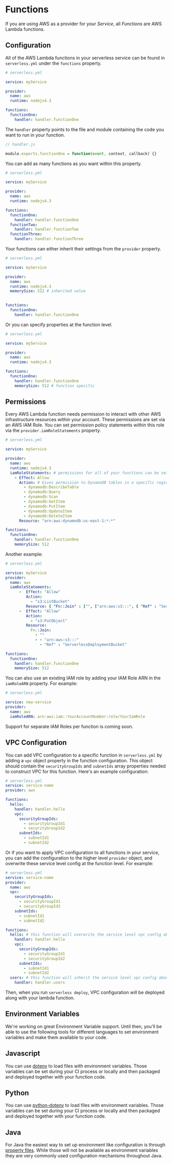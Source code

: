 <!--
title: Serverless Framework - AWS Lambda Guide - Functions
menuText: Functions
menuOrder: 5
description: How to configure AWS Lambda functions in the Serverless Framework
layout: Doc
-->

# Functions

If you are using AWS as a provider for your *Service*, all *Functions* are AWS Lambda functions.

## Configuration

All of the AWS Lambda functions in your serverless service can be found in `serverless.yml` under the `functions` property.

```yml
# serverless.yml

service: myService

provider:
  name: aws
  runtime: nodejs4.3

functions:
  functionOne:
    handler: handler.functionOne
```

The `handler` property points to the file and module containing the code you want to run in your function.

```javascript
// handler.js

module.exports.functionOne = function(event, context, callback) {}
```

You can add as many functions as you want within this property.

```yml
# serverless.yml

service: myService

provider:
  name: aws
  runtime: nodejs4.3

functions:
  functionOne:
    handler: handler.functionOne
  functionTwo:
    handler: handler.functionTwo
  functionThree:
    handler: handler.functionThree
```

Your functions can either inherit their settings from the `provider` property.

```yml
# serverless.yml

service: myService

provider:
  name: aws
  runtime: nodejs4.3
  memorySize: 512 # inherited value
  

functions:
  functionOne:
    handler: handler.functionOne
```

Or you can specify properties at the function level.

```yml
# serverless.yml

service: myService

provider:
  name: aws
  runtime: nodejs4.3

functions:
  functionOne:
    handler: handler.functionOne
    memorySize: 512 # function specific
```

## Permissions

Every AWS Lambda function needs permission to interact with other AWS infrastructure resources within your account.  These permissions are set via an AWS IAM Role.  You can set permission policy statements within this role via the `provider.iamRoleStatements` property.

```yml
# serverless.yml

service: myService

provider:
  name: aws
  runtime: nodejs4.3
  iamRoleStatements: # permissions for all of your functions can be set here
    - Effect: Allow
      Action: # Gives permission to DynamoDB tables in a specific region
        - dynamodb:DescribeTable
        - dynamodb:Query
        - dynamodb:Scan
        - dynamodb:GetItem
        - dynamodb:PutItem
        - dynamodb:UpdateItem
        - dynamodb:DeleteItem
      Resource: "arn:aws:dynamodb:us-east-1:*:*"

functions:
  functionOne:
    handler: handler.functionOne
    memorySize: 512
```

Another example:

```yml
# serverless.yml

service: myService
provider:
  name: aws
  iamRoleStatements:
      -  Effect: "Allow"
         Action:
           - "s3:ListBucket"
         Resource: { "Fn::Join" : ["", ["arn:aws:s3:::", { "Ref" : "ServerlessDeploymentBucket"} ] ] } # You can put CloudFormation syntax in here.  No one will judge you.  Remember, this all gets translated to CloudFormation.
      -  Effect: "Allow"
         Action:
           - "s3:PutObject"
         Resource:
           Fn::Join:
             - ""
             - - "arn:aws:s3:::"
               - "Ref" : "ServerlessDeploymentBucket"

functions:
  functionOne:
    handler: handler.functionOne
    memorySize: 512
```

You can also use an existing IAM role by adding your IAM Role ARN in the `iamRoleARN` property. For example:

```yml
# serverless.yml

service: new-service
provider:
  name: aws
  iamRoleARN: arn:aws:iam::YourAccountNumber:role/YourIamRole
```

Support for separate IAM Roles per function is coming soon.

## VPC Configuration

You can add VPC configuration to a specific function in `serverless.yml` by adding a `vpc` object property in the function configuration. This object should contain the `securityGroupIds` and `subnetIds` array properties needed to construct VPC for this function. Here's an example configuration:

```yml
# serverless.yml
service: service-name
provider: aws

functions:
  hello:
    handler: handler.hello
    vpc:
      securityGroupIds:
        - securityGroupId1
        - securityGroupId2
      subnetIds:
        - subnetId1
        - subnetId2
```

Or if you want to apply VPC configuration to all functions in your service, you can add the configuration to the higher level `provider` object, and overwrite these service level config at the function level. For example:

```yml
# serverless.yml
service: service-name
provider:
  name: aws
  vpc:
    securityGroupIds:
      - securityGroupId1
      - securityGroupId2
    subnetIds:
      - subnetId1
      - subnetId2

functions:
  hello: # this function will overwrite the service level vpc config above
    handler: handler.hello
    vpc:
      securityGroupIds:
        - securityGroupId1
        - securityGroupId2
      subnetIds:
        - subnetId1
        - subnetId2
  users: # this function will inherit the service level vpc config above
    handler: handler.users
```

Then, when you run `serverless deploy`, VPC configuration will be deployed along with your lambda function.

## Environment Variables

We're working on great Environment Variable support. Until then, you'll be able to use the following tools for different languages to set environment variables and make them available to your code.

## Javascript

You can use [dotenv](https://www.npmjs.com/package/dotenv) to load files with environment variables. Those variables can be set during your CI process or locally and then packaged and deployed together with your function code.

## Python

You can use [python-dotenv](https://github.com/theskumar/python-dotenv) to load files with environment variables. Those variables can be set during your CI process or locally and then packaged and deployed together with your function code.

## Java

For Java the easiest way to set up environment like configuration is through [property files](https://docs.oracle.com/javase/tutorial/essential/environment/properties.html). While those will not be available as environment variables they are very commonly used configuration mechanisms throughout Java.